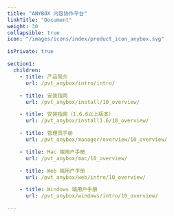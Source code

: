 ```yaml
---
title: "ANYBOX 内容协作平台"
linkTitle: "Document"
weight: 30
collapsible: true
icon: "/images/icons/index/product_icon_anybox.svg"

isPrivate: true

section1:
  children:
    - title: 产品简介
      url: /pvt_anybox/intro/intro/

    - title: 安装指南
      url: /pvt_anybox/install/10_overview/

    - title: 安装指南（1.6.6以上版本）
      url: /pvt_anybox/install1.6/10_overview/

    - title: 管理员手册
      url: /pvt_anybox/manager/overview/10_overview/

    - title: Mac 端用户手册
      url: /pvt_anybox/mac/10_overview/

    - title: Web 端用户手册
      url: /pvt_anybox/web/intro/10_overview/

    - title: Windows 端用户手册
      url: /pvt_anybox/windows/intro/10_overview/

---
```


